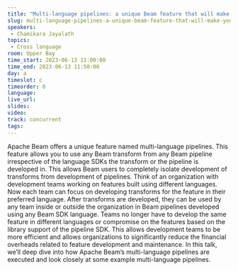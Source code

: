 ```yaml
---
title: "Multi-language pipelines: a unique Beam feature that will make your team more efficient"
slug: multi-language-pipelines-a-unique-beam-feature-that-will-make-your-team-more-efficient
speakers:
 - Chamikara Jayalath
topics:
 - Cross language
room: Upper Bay
time_start: 2023-06-13 11:00:00
time_end: 2023-06-13 11:50:00
day: a
timeslot: c
timeorder: 0
language: 
live_url: 
slides: 
video: 
track: concurrent
tags:
---
```


Apache Beam offers a unique feature named multi-language pipelines. This feature allows you to use any Beam transform from any Beam pipeline irrespective of the language SDKs the transform or the pipeline is developed in. This allows Beam users to completely isolate development of transforms from development of pipelines. Think of an organization with development teams working on features built using different languages. Now each team can focus on developing transforms for the feature in their preferred language. After transforms are developed, they can be used by any team inside or outside the organization in Beam pipelines developed using any Beam SDK language. Teams no longer have to develop the same feature in different languages or compromise on the features based on the library support of the pipeline SDK. This allows development teams to be more efficient and allows organizations to significantly reduce the financial overheads related to feature development and maintenance. In this talk, we’ll deep dive into how Apache Beam’s multi-language pipelines are executed and look closely at some example multi-language pipelines.